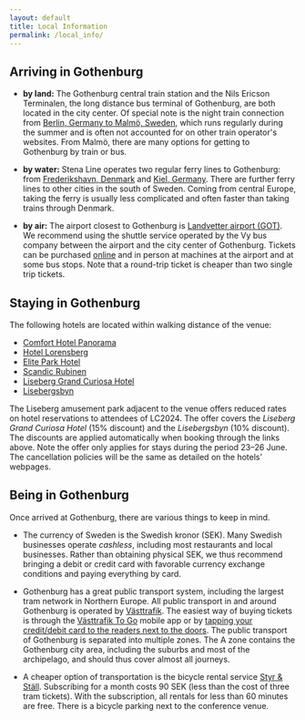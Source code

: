 ```yaml
---
layout: default
title: Local Information
permalink: /local_info/
---
```



## Arriving in Gothenburg

- **by land:**
  The Gothenburg central train station and the Nils Ericson Terminalen, the long
  distance bus terminal of Gothenburg, are both located in the city center. Of
  special note is the night train connection from [Berlin, Germany to Malmö,
  Sweden](https://www.snalltaget.se/en/berlin), which runs regularly during the
  summer and is often not accounted for on other train operator's websites.
  From Malmö, there are many options for getting to Gothenburg by
  train or bus.

- **by water:**
  Stena Line operates two regular ferry lines to Gothenburg: from [Frederikshavn,
  Denmark](https://www.stenalinetravel.com/routes/frederikshavn-gothenburg) and
  [Kiel, Germany](https://www.stenalinetravel.com/routes/kiel-gothenburg). There
  are further ferry lines to other cities in the south of Sweden.
  Coming from central Europe,
  taking the ferry is usually less complicated and often faster than taking
  trains through Denmark.

- **by air:**
  The airport closest to Gothenburg is [Landvetter airport
  (GOT)](https://www.swedavia.com/landvetter/). We recommend using the shuttle
  service operated by the Vy bus company between the airport
  and the city center of Gothenburg. Tickets can be purchased
  [online]((https://www.flygbussarna.se/en/landvetter)) and in person at
  machines at the airport and at some bus stops. Note that a round-trip ticket
  is cheaper than two single trip tickets.

## Staying in Gothenburg

The following hotels are located within walking distance of the venue:

 - [Comfort Hotel Panorama](https://www.strawberryhotels.com/hotels/sweden/gothenburg/comfort-hotel-panorama/)
 - [Hotel Lorensberg](https://www.hotel-lorensberg.se/?lang=en)
 - [Elite Park Hotel](https://elite.se/en/hotels/gothenburg/park-avenue-hotel/)
 - [Scandic Rubinen](https://www.scandichotels.com/hotels/sweden/gothenburg/scandic-rubinen)
 - [Liseberg Grand Curiosa Hotel](https://hotel.liseberg.se/v2/widget/WidgetNewWindowStart?channelId=97357943-f752-4d11-a4da-bfce5e8b545f&culture=en-GB&campaignId=958bb4cc-4f6b-4183-b786-e671b7536eeb&year=2024&month=6&day=23&stayLength=1&roomConfig=a1&promoCode=GBG2024)
 - [Lisebergsbyn](https://boende.liseberg.se/v2/widget/WidgetNewWindowStart?channelId=ce6d7ec7-1688-499c-b325-46caa3482e2f&culture=en-GB&campaignId=513a4b48-3a27-4209-9b9c-b063970c420d&year=2024&month=6&day=23&stayLength=1&roomConfig=a1&promoCode=GBG2024)

The Liseberg amusement park adjacent to the venue offers reduced rates on hotel reservations to attendees of LC2024.
The offer covers the *Liseberg Grand Curiosa Hotel* (15% discount) and the *Lisebergsbyn* (10% discount).
The discounts are applied automatically when booking through the links above. 
Note the offer only applies for stays during the period 23–26 June. 
The cancellation policies will be the same as detailed on the hotels’ webpages.

## Being in Gothenburg

Once arrived at Gothenburg, there are various things to keep in mind.

- The currency of Sweden is the Swedish kronor (SEK). Many Swedish businesses
  operate *cashless*, including most restaurants and local businesses. Rather
  than obtaining physical SEK, we thus recommend bringing a debit or credit card
  with favorable currency exchange conditions and paying everything by card.

- Gothenburg has a great public transport system, including the largest tram
  network in Northern Europe. All public transport in and around Gothenburg is
  operated by [Västtrafik](https://www.vasttrafik.se/en/). The easiest way of
  buying tickets is through the [Västtrafik To
  Go](https://www.vasttrafik.se/en/Tickets/more-about-tickets/vasttrafik-to-go/)
  mobile app or by [tapping your credit/debit card to the readers next to the
  doors](https://www.vasttrafik.se/en/Tickets/more-about-tickets/tap-payment/).
  The public transport of Gothenburg is separated into multiple zones.
  The A zone contains the Gothenburg city area, including the suburbs and
  most of the archipelago, and should thus cover almost all journeys.
  
- A cheaper option of transportation is the bicycle rental service [Styr & Ställ](https://styrochstall.se/en/).
  Subscribing for a month costs 90 SEK (less than the cost of three tram
  tickets). With the subscription, all rentals for less than 60 minutes are
  free. There is a bicycle parking next to the conference venue.
